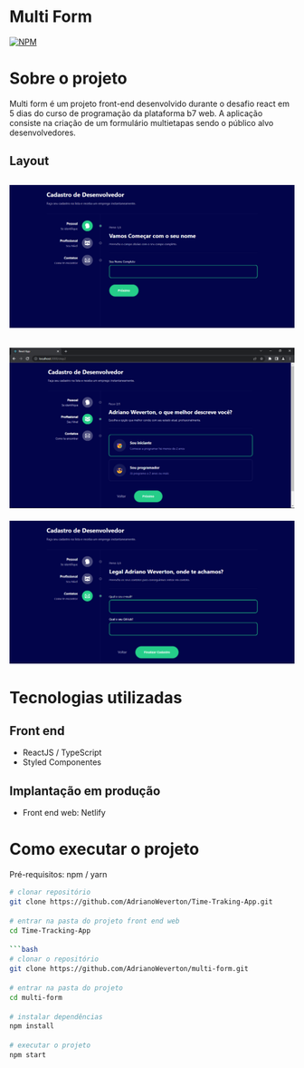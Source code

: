 # Multi Form
[![NPM](https://img.shields.io/npm/l/react)](https://github.com/AdrianoWeverton/multi-form/blob/master/LICENSE) 

# Sobre o projeto


Multi form é um projeto front-end desenvolvido durante o desafio react em 5 dias do curso de programação da plataforma b7 web. A aplicação consiste na criação de um formulário multietapas sendo o público alvo desenvolvedores. 


## Layout
![Web 1](./src/assets/layout/primeiraPagina.png)
-
![Web 1](./src/assets/layout/segundaPagina.png)
-
![Web 1](./src/assets/layout/terceiraPagina.png)


# Tecnologias utilizadas

## Front end
- ReactJS / TypeScript
- Styled Componentes

## Implantação em produção
- Front end web: Netlify

# Como executar o projeto
Pré-requisitos: npm / yarn

```bash
# clonar repositório
git clone https://github.com/AdrianoWeverton/Time-Traking-App.git

# entrar na pasta do projeto front end web
cd Time-Tracking-App

```bash
# clonar o repositório
git clone https://github.com/AdrianoWeverton/multi-form.git

# entrar na pasta do projeto
cd multi-form

# instalar dependências
npm install

# executar o projeto
npm start
```
